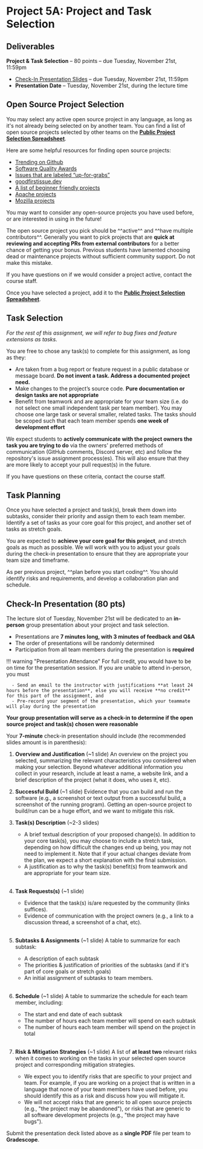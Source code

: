 # Project 5A: Project and Task Selection

## Deliverables

**Project & Task Selection** – 80 points – due Tuesday, November 21st, 11:59pm

- [Check-In Presentation Slides](#check-in-presentation-80-pts) – due Tuesday, November 21st, 11:59pm
- **Presentation Date** – Tuesday, November 21st, during the lecture time


## Open Source Project Selection

You may select any active open source project in any language, as long as it's not already being selected on by another team. You can find a list of open source projects selected by other teams on the **[Public Project Selection Spreadsheet](https://docs.google.com/spreadsheets/d/1YHKle3fXOpMK9WGkqGl6GRdEvE8VlznzMywzZ9N__OI/edit?usp=sharing)**.

Here are some helpful resources for finding open source projects:

- [Trending on Github](https://github.com/trending)
- [Software Quality Awards](https://www.yegor256.com/award.html)
- [Issues that are labeled “up-for-grabs”](https://up-for-grabs.net)
- [goodfirstissue.dev](https://goodfirstissue.dev/)
- [A list of beginner friendly projects](https://github.com/MunGell/awesome-for-beginners)
- [Apache projects](http://www.apache.org/)
- [Mozilla projects](https://firefox-source-docs.mozilla.org/contributing/contributing_to_mozilla.html)

You may want to consider any open-source projects you have used before, or are interested in using in the future!

The open source project you pick should be ^^active^^ and ^^have multiple contributors^^. Generally you want to pick projects that are **quick at reviewing and accepting PRs from external contributors** for a better chance of getting your bonus. Previous students have lamented choosing dead or maintenance projects without sufficient community support. Do not make this mistake.

If you have questions on if we would consider a project active, contact the course staff.

Once you have selected a project, add it to the **[Public Project Selection Spreadsheet](https://docs.google.com/spreadsheets/d/1YHKle3fXOpMK9WGkqGl6GRdEvE8VlznzMywzZ9N__OI/edit?usp=sharing)**.

## Task Selection

*For the rest of this assignment, we will refer to bug fixes and feature extensions as tasks.*

You are free to chose any task(s) to complete for this assignment, as long as they:

* Are taken from a bug report or feature request in a public database or message board. **Do not invent a task. Address a documented project need.**
* Make changes to the project’s source code. **Pure documentation or design tasks are not appropriate**
* Benefit from teamwork and are appropriate for your team size (i.e. do not select one small independent task per team member). You may choose one large task or several smaller, related tasks. The tasks should be scoped such that each team member spends **one week of development effort**

We expect students to **actively communicate with the project owners the task you are trying to do** via the owners' preferred methods of communication (GitHub comments, Discord server, etc) and follow the repository's issue assignment process(es). This will also ensure that they are more likely to accept your pull request(s) in the future.

If you have questions on these criteria, contact the course staff.

## Task Planning

Once you have selected a project and task(s), break them down into subtasks, consider their priority and assign them to each team member. Identify a set of tasks as your core goal for this project, and another set of tasks as stretch goals.

You are expected to **achieve your core goal for this project**, and stretch goals as much as possible. We will work with you to adjust your goals during the check-in presentation to ensure that they are appropriate your team size and timeframe.

As per previous project, ^^plan before you start coding^^. You should identify risks and requirements, and develop a collaboration plan and schedule.

## Check-In Presentation (80 pts)

The lecture slot of Tuesday, November 21st will be dedicated to an **in-person** group presentation about your project and task selection.

- Presentations are **7 minutes long, with 3 minutes of feedback and Q&A**
- The order of presentations will be randomly determined
- Participation from all team members during the presentation is **required**

!!! warning "Presentation Attendance"
    For full credit, you would have to be on time for the presentation session. If you are unable to attend in-person, you must

      - Send an email to the instructor with justifications **at least 24 hours before the presentation**, else you will receive **no credit** for this part of the assignment, and
      - Pre-record your segment of the presentation, which your teammate will play during the presentation

**Your group presentation will serve as a check-in to determine if the open source project and task(s) chosen were reasonable**

Your **7-minute** check-in presentation should include (the recommended slides amount is in parenthesis):

1.	**Overview and Justification** (~1 slide)
    An overview on the project you selected, summarizing the relevant characteristics you considered when making your selection. Beyond whatever additional information you collect in your research, include at least a name, a website link, and a brief description of the project (what it does, who uses it, etc).
    <br/>

2.	**Successful Build** (~1 slide)
    Evidence that you can build and run the software (e.g., a screenshot or text output from a successful build, a screenshot of the running program). Getting an open-source project to build/run can be a huge effort, and we want to mitigate this risk.
    <br/>

3.	**Task(s) Description** (~2-3 slides)
    - A brief textual description of your proposed change(s). In addition to your core task(s), you may choose to include a stretch task, depending on how difficult the changes end up being, you may not need to implement it. Note that if your actual changes deviate from the plan, we expect a short explanation with the final submission.
    - A justification as to why the task(s) benefit(s) from teamwork and are appropriate for your team size.
    <br/>

4.	**Task Requests(s)**  (~1 slide)
    - Evidence that the task(s) is/are requested by the community (links suffices).
    - Evidence of communication with the project owners (e.g., a link to a discussion thread, a screenshot of a chat, etc).
    <br/>

5.	**Subtasks & Assignments** (~1 slide)
    A table to summarize for each subtask:
    - A description of each subtask
    - The priorities & justification of priorities of the subtasks (and if it's part of core goals or stretch goals)
    - An initial assignment of subtasks to team members.
    <br/>

6. **Schedule** (~1 slide)
    A table to summarize the schedule for each team member, including:
    - The start and end date of each subtask
    - The number of hours each team member will spend on each subtask
    - The number of hours each team member will spend on the project in total
    <br/>

7. **Risk & Mitigation Strategies** (~1 slide)
    A list of **at least two** relevant risks when it comes to working on the tasks in your selected open source project and corresponding mitigation strategies.
    - We expect you to identify risks that are specific to your project and team. For example, if you are working on a project that is written in a language that none of your team members have used before, you should identify this as a risk and discuss how you will mitigate it.
    - We will not accept risks that are generic to all open source projects (e.g., "the project may be abandoned"), or risks that are generic to all software development projects (e.g., "the project may have bugs").

Submit the presentation deck listed above as a **single PDF** file per team to **Gradescope**.
